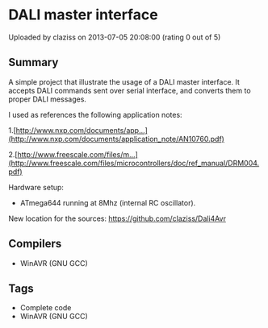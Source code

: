 # DALI master interface

Uploaded by claziss on 2013-07-05 20:08:00 (rating 0 out of 5)

## Summary

A simple project that illustrate the usage of a DALI master interface. It accepts DALI commands sent over serial interface, and converts them to proper DALI messages. 


I used as references the following application notes:  

1.[http://www.nxp.com/documents/app...](http://www.nxp.com/documents/application_note/AN10760.pdf)  

2.[http://www.freescale.com/files/m...](http://www.freescale.com/files/microcontrollers/doc/ref_manual/DRM004.pdf)


Hardware setup:  

- ATmega644 running at 8Mhz (internal RC oscillator). 


New location for the sources: <https://github.com/claziss/Dali4Avr>

## Compilers

- WinAVR (GNU GCC)

## Tags

- Complete code
- WinAVR (GNU GCC)
